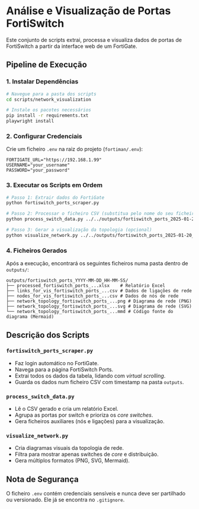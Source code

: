 # Análise e Visualização de Portas FortiSwitch

Este conjunto de scripts extrai, processa e visualiza dados de portas de FortiSwitch a partir da interface web de um FortiGate.

## Pipeline de Execução

### 1. Instalar Dependências
```bash
# Navegue para a pasta dos scripts
cd scripts/network_visualization

# Instale os pacotes necessários
pip install -r requirements.txt
playwright install
```

### 2. Configurar Credenciais
Crie um ficheiro `.env` na raiz do projeto (`fortiman/.env`):
```dotenv
FORTIGATE_URL="https://192.168.1.99"
USERNAME="your_username"
PASSWORD="your_password"
```

### 3. Executar os Scripts em Ordem

```bash
# Passo 1: Extrair dados do FortiGate
python fortiswitch_ports_scraper.py

# Passo 2: Processar o ficheiro CSV (substitua pelo nome do seu ficheiro)
python process_switch_data.py ../../outputs/fortiswitch_ports_2025-01-20_15-30-45.csv

# Passo 3: Gerar a visualização da topologia (opcional)
python visualize_network.py ../../outputs/fortiswitch_ports_2025-01-20_15-30-45
```

### 4. Ficheiros Gerados

Após a execução, encontrará os seguintes ficheiros numa pasta dentro de `outputs/`:

```
outputs/fortiswitch_ports_YYYY-MM-DD_HH-MM-SS/
├── processed_fortiswitch_ports_...xlsx    # Relatório Excel
├── links_for_vis_fortiswitch_ports_...csv # Dados de ligações de rede
├── nodes_for_vis_fortiswitch_ports_...csv # Dados de nós de rede
├── network_topology_fortiswitch_ports_...png # Diagrama de rede (PNG)
├── network_topology_fortiswitch_ports_...svg # Diagrama de rede (SVG)
└── network_topology_fortiswitch_ports_...mmd # Código fonte do diagrama (Mermaid)
```

## Descrição dos Scripts

### `fortiswitch_ports_scraper.py`
- Faz login automático no FortiGate.
- Navega para a página FortiSwitch Ports.
- Extrai todos os dados da tabela, lidando com *virtual scrolling*.
- Guarda os dados num ficheiro CSV com timestamp na pasta `outputs`.

### `process_switch_data.py`
- Lê o CSV gerado e cria um relatório Excel.
- Agrupa as portas por switch e prioriza os *core switches*.
- Gera ficheiros auxiliares (nós e ligações) para a visualização.

### `visualize_network.py`
- Cria diagramas visuais da topologia de rede.
- Filtra para mostrar apenas switches de *core* e distribuição.
- Gera múltiplos formatos (PNG, SVG, Mermaid).

## Nota de Segurança

O ficheiro `.env` contém credenciais sensíveis e nunca deve ser partilhado ou versionado. Ele já se encontra no `.gitignore`. 